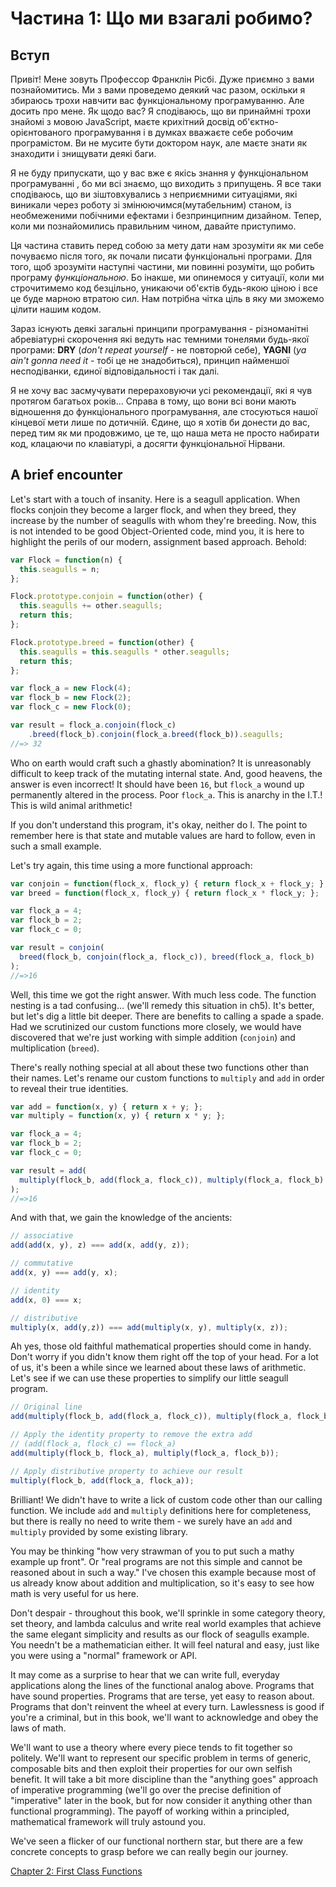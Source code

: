 # Частина 1: Що ми взагалі робимо?

## Вступ

Привіт! Мене зовуть Профессор Франклін Рісбі. Дуже приємно з вами познайомитись. Ми з вами проведемо деякий час разом, оскільки я збираюсь трохи навчити вас функціональному програмуванню. Але досить про мене. Як щодо вас? Я сподіваюсь, що ви принаймні трохи знайомі з мовою JavaScript, маєте крихітний досвід об'єктно-орієнтованого програмування і в думках вважаєте себе робочим програмістом. Ви не мусите бути доктором наук, але маєте знати як знаходити і знищувати деякі баги.

Я не буду припускати, що у вас вже є якісь знання у функціональном програмуванні
, бо ми всі знаємо, що виходить з припущень. Я все таки сподіваюсь, що ви зіштовхувались з неприємними ситуаціями, які виникали через роботу зі змінюючимся(мутабельним) станом, із необмеженими побічними ефектами і безпринципним дизайном. Тепер, коли ми познайомились правильним чином, давайте приступимо.

Ця частина ставить перед собою за мету дати нам зрозуміти як ми себе почуваємо після того, як почали писати функціональні програми. Для того, щоб зрозуміти наступні частини, ми повинні розуміти, що робить програму *функціональною*. Бо інакше, ми опинемося у ситуації, коли ми строчитимемо код безцільно, уникаючи об'єктів будь-якою ціною і все це буде марною втратою сил. Нам потрібна чітка ціль в яку ми зможемо цілити нашим кодом.

Зараз існують деякі загальні принципи програмування - різноманітні абревіатурні скорочення які ведуть нас темними тонелями будь-якої програми: **DRY** (_don't repeat yourself_ - не повторюй себе), **YAGNI** (_ya ain't gonna need it_ - тобі це не знадобиться), принцип найменшої несподіванки, єдиної відповідальності і так далі.

Я не хочу вас засмучувати перераховуючи усі рекомендації, які я чув протягом багатьох років... Справа в тому, що вони всі вони мають відношення до функціонального програмування, але стосуються нашої кінцевої мети лише по дотичній. Єдине, що я хотів би донести до вас, перед тим як ми продовжимо, це те, що наша мета не просто набирати код, клацаючи по клавіатурі, а досягти функціональної Нірвани.

<!--BREAK-->

## A brief encounter

Let's start with a touch of insanity. Here is a seagull application. When flocks conjoin they become a larger flock, and when they breed, they increase by the number of seagulls with whom they're breeding. Now, this is not intended to be good Object-Oriented code, mind you, it is here to highlight the perils of our modern, assignment based approach. Behold:

```js
var Flock = function(n) {
  this.seagulls = n;
};

Flock.prototype.conjoin = function(other) {
  this.seagulls += other.seagulls;
  return this;
};

Flock.prototype.breed = function(other) {
  this.seagulls = this.seagulls * other.seagulls;
  return this;
};

var flock_a = new Flock(4);
var flock_b = new Flock(2);
var flock_c = new Flock(0);

var result = flock_a.conjoin(flock_c)
    .breed(flock_b).conjoin(flock_a.breed(flock_b)).seagulls;
//=> 32
```

Who on earth would craft such a ghastly abomination? It is unreasonably difficult to keep track of the mutating internal state. And, good heavens, the answer is even incorrect! It should have been `16`, but `flock_a` wound up permanently altered in the process. Poor `flock_a`. This is anarchy in the I.T.! This is wild animal arithmetic!

If you don't understand this program, it's okay, neither do I. The point to remember here is that state and mutable values are hard to follow, even in such a small example.

Let's try again, this time using a more functional approach:

```js
var conjoin = function(flock_x, flock_y) { return flock_x + flock_y; };
var breed = function(flock_x, flock_y) { return flock_x * flock_y; };

var flock_a = 4;
var flock_b = 2;
var flock_c = 0;

var result = conjoin(
  breed(flock_b, conjoin(flock_a, flock_c)), breed(flock_a, flock_b)
);
//=>16
```

Well, this time we got the right answer. With much less code. The function nesting is a tad confusing... (we'll remedy this situation in ch5). It's better, but let's dig a little bit deeper. There are benefits to calling a spade a spade. Had we scrutinized our custom functions more closely, we would have discovered that we're just working with simple addition (`conjoin`) and multiplication (`breed`).

There's really nothing special at all about these two functions other than their names. Let's rename our custom functions to `multiply` and `add` in order to reveal their true identities.

```js
var add = function(x, y) { return x + y; };
var multiply = function(x, y) { return x * y; };

var flock_a = 4;
var flock_b = 2;
var flock_c = 0;

var result = add(
  multiply(flock_b, add(flock_a, flock_c)), multiply(flock_a, flock_b)
);
//=>16
```
And with that, we gain the knowledge of the ancients:

```js
// associative
add(add(x, y), z) === add(x, add(y, z));

// commutative
add(x, y) === add(y, x);

// identity
add(x, 0) === x;

// distributive
multiply(x, add(y,z)) === add(multiply(x, y), multiply(x, z));
```

Ah yes, those old faithful mathematical properties should come in handy. Don't worry if you didn't know them right off the top of your head. For a lot of us, it's been a while since we learned about these laws of arithmetic. Let's see if we can use these properties to simplify our little seagull program.

```js
// Original line
add(multiply(flock_b, add(flock_a, flock_c)), multiply(flock_a, flock_b));

// Apply the identity property to remove the extra add
// (add(flock_a, flock_c) == flock_a)
add(multiply(flock_b, flock_a), multiply(flock_a, flock_b));

// Apply distributive property to achieve our result
multiply(flock_b, add(flock_a, flock_a));
```

Brilliant! We didn't have to write a lick of custom code other than our calling function. We include `add` and `multiply` definitions here for completeness, but there is really no need to write them - we surely have an `add` and `multiply` provided by some existing library.

You may be thinking "how very strawman of you to put such a mathy example up front". Or "real programs are not this simple and cannot be reasoned about in such a way." I've chosen this example because most of us already know about addition and multiplication, so it's easy to see how math is very useful for us here.

Don't despair - throughout this book, we'll sprinkle in some category theory, set theory, and lambda calculus and write real world examples that achieve the same elegant simplicity and results as our flock of seagulls example. You needn't be a mathematician either. It will feel natural and easy, just like you were using a "normal" framework or API.

It may come as a surprise to hear that we can write full, everyday applications along the lines of the functional analog above. Programs that have sound properties. Programs that are terse, yet easy to reason about. Programs that don't reinvent the wheel at every turn. Lawlessness is good if you're a criminal, but in this book, we'll want to acknowledge and obey the laws of math.

We'll want to use a theory where every piece tends to fit together so politely. We'll want to represent our specific problem in terms of generic, composable bits and then exploit their properties for our own selfish benefit. It will take a bit more discipline than the "anything goes" approach of imperative programming (we'll go over the precise definition of "imperative" later in the book, but for now consider it anything other than functional programming). The payoff of working within a principled, mathematical framework will truly astound you.

We've seen a flicker of our functional northern star, but there are a few concrete concepts to grasp before we can really begin our journey.

[Chapter 2: First Class Functions](ch2.md)
